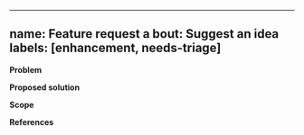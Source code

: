 
---
name: Feature request
a bout: Suggest an idea
labels: [enhancement, needs-triage]
---
**Problem**

**Proposed solution**

**Scope**

**References**
